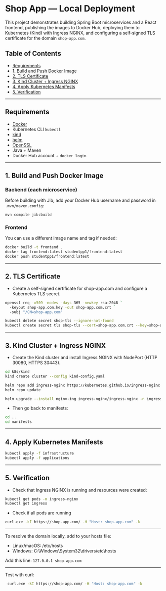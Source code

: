 # Shop App — Local Deployment

This project demonstrates building Spring Boot microservices and a React frontend, publishing the images to Docker Hub, deploying them to Kubernetes (Kind) with Ingress NGINX, and configuring a self-signed TLS certificate for the domain `shop-app.com`.

## Table of Contents
- [Requirements](#requirements)
- [1. Build and Push Docker Image](#1-build-and-push-docker-image)
- [2. TLS Certificate](#2-tls-certificate)
- [3. Kind Cluster + Ingress NGINX](#3-kind-cluster--ingress-nginx)
- [4. Apply Kubernetes Manifests](#4-apply-kubernetes-manifests)
- [5. Verification](#5-verification)
---

## Requirements
- [Docker](https://docs.docker.com/desktop/)
- Kubernetes CLI `kubectl`
- [kind](https://kind.sigs.k8s.io/)
- [helm](https://helm.sh/)
- [OpenSSL](https://slproweb.com/products/Win32OpenSSL.html)
- Java + Maven
- Docker Hub account + `docker login`

---

## 1. Build and Push Docker Image

### Backend (each microservice)
Before building with Jib, add your Docker Hub username and password in `.mvn/maven.config`:
```bash
mvn compile jib:build
```

### Frontend
You can use a different image name and tag if needed:
```bash
docker build -t frontend .
docker tag frontend:latest studentpp1/frontend:latest
docker push studentpp1/frontend:latest
```

---

## 2. TLS Certificate
+ Create a self-signed certificate for shop-app.com and configure a Kubernetes TLS secret.
```bash
openssl req -x509 -nodes -days 365 -newkey rsa:2048 `
  -keyout shop-app.com.key -out shop-app.com.crt `
  -subj "/CN=shop-app.com"
```
```bash
kubectl delete secret shop-tls --ignore-not-found
kubectl create secret tls shop-tls --cert=shop-app.com.crt --key=shop-app.com.key
```

---

## 3. Kind Cluster + Ingress NGINX
+ Create the Kind cluster and install Ingress NGINX with NodePort (HTTP 30080, HTTPS 30443).
```bash
cd k8s/kind
kind create cluster --config kind-config.yaml
```
```bash
helm repo add ingress-nginx https://kubernetes.github.io/ingress-nginx
helm repo update
```
```bash
helm upgrade --install nginx-ing ingress-nginx/ingress-nginx -n ingress-nginx --create-namespace --set controller.service.type=NodePort --set controller.service.nodePorts.http=30080 --set controller.service.nodePorts.https=30443 --atomic --wait
```
+ Then go back to manifests:
```bash
cd ..
cd manifests
```

---

## 4. Apply Kubernetes Manifests
```bash
kubectl apply -f infrastructure
kubectl apply -f applications
```

---

## 5. Verification
+ Check that Ingress NGINX is running and resources were created:
```bash
kubectl get pods -n ingress-nginx
kubectl get ingress
```
+ Check if all pods are running
```bash
curl.exe -kI https://shop-app.com/ -H "Host: shop-app.com" -k
```
---

To resolve the domain locally, add to your hosts file:
+ Linux/macOS: /etc/hosts
+ Windows: C:\Windows\System32\drivers\etc\hosts 

Add this line: `127.0.0.1 shop-app.com`

---

Test with curl:
```bash
 curl.exe -kI https://shop-app.com/ -H "Host: shop-app.com" -k  
```